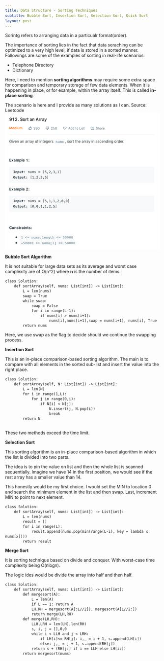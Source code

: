 ```yaml
---
title: Data Structure - Sorting Techniques
subtitle: Bubble Sort, Insertion Sort, Selection Sort, Quick Sort
layout: post
---
```

Sorintg refers to arranging data in a particualr format(order).

The importance of sorting lies in the fact that data seraching can be optimized to a very high level, if data is stored in a sorted manner. Followings are some of the examples of sorting in real-life scenarios:
- Telephone Directory
- Dictionary

Here, I need to mention **sorting algorithms** may require some extra space for comparison and temporary storage of few data elements. When it is happening in place, or for example, within the array itself. This is called **in-place sorting**.

The scenario is here and I provide as many solutions as I can. Source: Leetcode
<img src="/img/posts/sorting.png" alt="soring problem" align="center"/>

**Bubble Sort Algorithm**

It is not suitable for large data sets as its average and worst case complexity are of O(n^2) where **n** is the number of items.
~~~
class Solution:
    def sortArray(self, nums: List[int]) -> List[int]:
        L = len(nums)
        swap = True
        while swap:
            swap = False
            for i in range(L-1):
                if nums[i] > nums[i+1]:
                    nums[i],nums[i+1],swap = nums[i+1], nums[i], True
        return nums
~~~
Here, we use swap as the flag to decide should we continue the swapping process.

**Insertion Sort**

This is an in-place comparison-based sorting algorithm. The main is to compare with all elements in the sorted sub-list and insert the value into the right place.
~~~
class Solution:
    def sortArray(self, N: List[int]) -> List[int]:
        L = len(N)
        for i in range(1,L):
            for j in range(0,i):
                if N[i] < N[j]:
                    N.insert(j, N.pop(i))
                    break
        return N		
		
~~~
These two methods exceed the time limit.

**Selection Sort**

This sorting algorithm is an in-place comparison-based algorithm in which the list is divided into two parts.

The idea is to pin the value on list and then the whole list is scanned sequentially. Imagine we have 14 in the first position, we would see if the rest array has a smaller value than 14.

This honestly would be my first choice. I would set the MIN to location 0 and search the minimum element in the list and then swap. Last, increment MIN to point to next element. 
~~~
class Solution:
    def sortArray(self, nums: List[int]) -> List[int]:
        L = len(nums)
        result = []
        for i in range(L):
            result.append(nums.pop(min(range(L-i), key = lambda x: nums[x])))
        return result
~~~

**Merge Sort**

It is sorting technique based on divide and conquer. With worst-case time complexity being O(nlogn).

The logic ides would be divide the array into half and then half.
~~~
class Solution:
    def sortArray(self, nums: List[int]) -> List[int]:
        def mergesort(A):
            L = len(A)
            if L == 1: return A
            LH,RH = mergesort(A[:L//2]), mergesort(A[L//2:])
            return merge(LH,RH)
        def merge(LH,RH):
            LLH,LRH = len(LH),len(RH)
            s, i, j = [],0,0
            while i < LLH and j < LRH:
                if LH[i]<= RH[j]: i,_ = i + 1, s.append(LH[i])
                else: j,_ = j + 1, s.append(RH[j])
            return s + (RH[j:] if i == LLH else LH[i:])
        return mergesort(nums)
~~~


